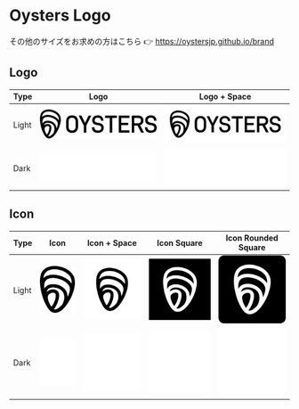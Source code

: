 # Oysters Logo

その他のサイズをお求めの方はこちら 👉 https://oystersjp.github.io/brand

## Logo

| Type  | Logo                                                  | Logo + Space                                                      |
| ----- | ----------------------------------------------------- | ----------------------------------------------------------------- |
| Light | ![oysters-logo.svg](svg/oysters-logo.svg)             | ![oysters-logo-space.svg](svg/oysters-logo-space.svg)             |
| Dark  | ![oysters-logo-white.svg](svg/oysters-logo-white.svg) | ![oysters-logo-space-white.svg](svg/oysters-logo-space-white.svg) |

## Icon

| Type  | Icon                                                  | Icon + Space                                                      | Icon Square                                                         | Icon Rounded Square                                                                 |
| ----- | ----------------------------------------------------- | ----------------------------------------------------------------- | ------------------------------------------------------------------- | ----------------------------------------------------------------------------------- |
| Light | ![oysters-icon.svg](svg/oysters-icon.svg)             | ![oysters-icon-space.svg](svg/oysters-icon-space.svg)             | ![oysters-icon-square.svg](svg/oysters-icon-square.svg)             | ![oysters-icon-rounded-square.svg](svg/oysters-icon-rounded-square.svg)             |
| Dark  | ![oysters-icon-white.svg](svg/oysters-icon-white.svg) | ![oysters-icon-space-white.svg](svg/oysters-icon-space-white.svg) | ![oysters-icon-square-white.svg](svg/oysters-icon-square-white.svg) | ![oysters-icon-rounded-square-white.svg](svg/oysters-icon-rounded-square-white.svg) |
